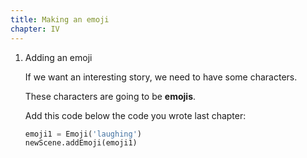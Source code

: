 ```yaml
---
title: Making an emoji
chapter: IV
---
```


1.  Adding an emoji

    If we want an interesting story, we need to have some characters.
    
    These characters are going to be **emojis**.

    Add this code below the code you wrote last chapter:

    ```python
    emoji1 = Emoji('laughing')
    newScene.addEmoji(emoji1)
    ```